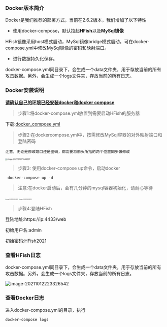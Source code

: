 ### Docker版本简介

Docker是我们推荐的部署方式，当前在2.6.2版本，我们增加了以下特性

- 使用docker-compose，默认拉起**HFish**以及**MySql镜像**

HFish镜像采用host模式启动，MySql镜像bridge模式启动。可在docker-compose.yml中修改MySql镜像的密码和映射端口。

- 进行数据持久化保存。

docker-compose.yml同目录下，会生成一个data文件夹，用于存放当前的所有攻击数据。另外，会生成一个logs文件夹，存放当前的所有日志。



### Docker安装说明

**<u>请确认自己的环境已经安装docker和docker compose</u>**

> 步骤1:将docker-compose.yml放置到需要启动HFish的服务器

下载:[docker_compose.yml](https://hfish.cn-bj.ufileos.com/docker-compose/2.6.2/docker-compose.yml)



> 步骤2:在dockercompose.yml中，按需修改MySql容器的对外映射端口和登陆密码

`注意，无论是修改端口还是密码，都需要将箭头所指的两个位置同步做修改`

<img src="http://img.threatbook.cn/hfish/image-20211013175549337.png" alt="image-20211013175549337" style="zoom:40%;" />



> 步骤3: 使用docker-compose up命令，启动docker

```
 docker-compose up -d
```



> 注意:在docker启动后，会有几分钟的mysql容器初始化，请耐心等待

<img src="http://img.threatbook.cn/hfish/image-20211012222554572.png" alt="image-20211012222554572" style="zoom: 20%;" />

<img src="http://img.threatbook.cn/hfish/image-20211013163538978.png" alt="image-20211013163538978" style="zoom:20%;" />



> 步骤4:登陆HFish

登陆地址:https://ip:4433/web

初始用户名:admin

初始密码:HFish2021



### 查看HFish日志

docker-compose.yml同目录下，会生成一个data文件夹，用于存放当前的所有攻击数据。另外，会生成一个logs文件夹，存放当前的所有日志。

![image-20211012223326542](http://img.threatbook.cn/hfish/image-20211012223326542.png)



### 查看Docker日志

进入docker-compose.yml的目录，执行

```shell
docker-compose logs
```

